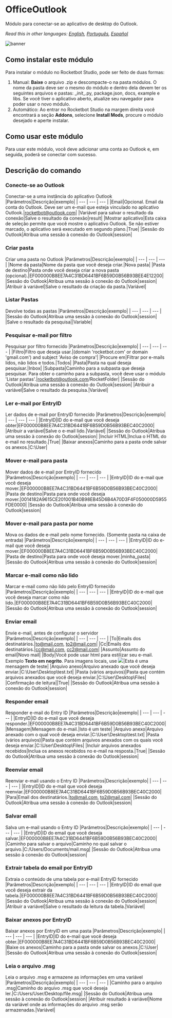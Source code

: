 



# OfficeOutlook
  
Módulo para conectar-se ao aplicativo de desktop do Outlook.  

*Read this in other languages: [English](Manual_OfficeOutlook.md), [Português](Manual_OfficeOutlook.pr.md), [Español](Manual_OfficeOutlook.es.md)*
  
![banner](imgs/Banner_OfficeOutlook.png)
## Como instalar este módulo
  
Para instalar o módulo no Rocketbot Studio, pode ser feito de duas formas:
1. Manual: __Baixe__ o arquivo .zip e descompacte-o na pasta módulos. O nome da pasta deve ser o mesmo do módulo e dentro dela devem ter os seguintes arquivos e pastas: \__init__.py, package.json, docs, example e libs. Se você tiver o aplicativo aberto, atualize seu navegador para poder usar o novo módulo.
2. Automático: Ao entrar no Rocketbot Studio na margem direita você encontrará a seção **Addons**, selecione **Install Mods**, procure o módulo desejado e aperte instalar.  



## Como usar este módulo
Para usar este módulo, você deve adicionar uma conta ao Outlook e, em seguida, poderá se conectar com sucesso.


## Descrição do comando

### Conecte-se ao Outlook
  
Conectar-se a uma instância do aplicativo Outlook
|Parâmetros|Descrição|exemplo|
| --- | --- | --- |
|Email|Opcional. Email da conta do Outlook. Deve ser um e-mail que esteja vinculado no aplicativo Outlook.|rocketbot@outlook.com|
|Variável para salvar o resultado da conexão|Salve o resultado da conexão|result|
|Mostrar aplicativo|Esta caixa de seleção permite que você mostre o aplicativo Outlook. Se não estiver marcado, o aplicativo será executado em segundo plano.|True|
|Sessão do Outlook|Atribua uma sessão à conexão do Outlook|session|

### Criar pasta
  
Criar uma pasta no Outlook
|Parâmetros|Descrição|exemplo|
| --- | --- | --- |
|Nome da pasta|Nome da pasta que você deseja criar.|Nova pasta|
|Pasta de destino|Pasta onde você deseja criar a nova pasta (opcional).|EF000000B8EE7A4C31BD6441BF6B59D0B56B93BEE4E12200|
|Sessão do Outlook|Atribua uma sessão à conexão do Outlook|session|
|Atribuir à variável|Salve o resultado da criação da pasta.|Variável|

### Listar Pastas
  
Devolve todas as pastas
|Parâmetros|Descrição|exemplo|
| --- | --- | --- |
|Sessão do Outlook|Atribua uma sessão à conexão do Outlook|session|
|Salve o resultado da pesquisa||Variable|

### Pesquisar e-mail por filtro
  
Pesquisar por filtro fornecido
|Parâmetros|Descrição|exemplo|
| --- | --- | --- |
|Filtro|Filtro que deseja usar.|(domain 'rocketbot.com' or domain 'gmail.com') and subject 'Aviso de compra'|
|Procure em|Filtrar por e-mails lidos, não lidos e todos.|Todos|
|Pasta|Pasta na qual deseja pesquisar.|Inbox|
|Subpasta|Caminho para a subpasta que deseja pesquisar. Para obter o caminho para a subpasta, você deve usar o módulo 'Listar pastas'.|rocketbot@outlook.com/RocketFolder|
|Sessão do Outlook|Atribua uma sessão à conexão do Outlook|session|
|Atribuir a variável|Salve o resultado da pesquisa.|Variável|

### Ler e-mail por EntryID
  
Ler dados de e-mail por EntryID fornecido
|Parâmetros|Descrição|exemplo|
| --- | --- | --- |
|EntryID|ID do e-mail que você deseja obter|EF000000B8EE7A4C31BD6441BF6B59D0B56B93BEC40C2000|
|Atribuir a variável|Salve o e-mail lido.|Variável|
|Sessão do Outlook|Atribua uma sessão à conexão do Outlook|session|
|Incluir HTML|Inclua o HTML do e-mail no resultado.|True|
|Baixar anexos|Caminho para a pasta onde salvar os anexos.|C:\User\|

### Mover e-mail para pasta
  
Mover dados de e-mail por EntryID fornecido
|Parâmetros|Descrição|exemplo|
| --- | --- | --- |
|EntryID|ID do e-mail que você deseja mover.|EF000000B8EE7A4C31BD6441BF6B59D0B56B93BEC40C2000|
|Pasta de destino|Pasta para onde você deseja mover.|0014182A9615CE201001B40B98EB45D6B4A70D3F4F050000D5955FDE0000|
|Sessão do Outlook|Atribua uma sessão à conexão do Outlook|session|

### Mover e-mail para pasta por nome
  
Mova os dados de e-mail pelo nome fornecido. (Somente pasta na caixa de entrada)
|Parâmetros|Descrição|exemplo|
| --- | --- | --- |
|EntryID|ID do e-mail que você deseja mover.|EF000000B8EE7A4C31BD6441BF6B59D0B56B93BEC40C2000|
|Pasta de destino|Pasta para onde você deseja mover.|minha_pasta|
|Sessão do Outlook|Atribua uma sessão à conexão do Outlook|session|

### Marcar e-mail como não lido
  
Marcar e-mail como não lido pelo EntryID fornecido
|Parâmetros|Descrição|exemplo|
| --- | --- | --- |
|EntryID|ID do e-mail que você deseja marcar como não lido.|EF000000B8EE7A4C31BD6441BF6B59D0B56B93BEC40C2000|
|Sessão do Outlook|Atribua uma sessão à conexão do Outlook|session|

### Enviar email
  
Envie e-mail, antes de configurar o servidor
|Parâmetros|Descrição|exemplo|
| --- | --- | --- |
|To|Emails dos destinatários.|to@mail.com, to2@mail.com|
|Cc|Emails dos destinatários.|cc@mail.com, cc2@mail.com|
|Assunto|Assunto do email|Novo mail|
|Body|Você pode usar html para estilizar seu e-mail. Exemplo <b>Texto em negrito</b>. Para imagens locais, use <img src='caminho da imagem png'>|Esta é uma mensagem de teste|
|Arquivo anexo|Arquivo anexado que você deseja enviar.|C:\User\Desktop\test.txt|
|Pasta (vários arquivos)|Pasta que contém arquivos anexados que você deseja enviar.|C:\User\Desktop\Files|
|Confirmação de leitura||True|
|Sessão do Outlook|Atribua uma sessão à conexão do Outlook|session|

### Responder email
  
Responder e-mail do Entry ID
|Parâmetros|Descrição|exemplo|
| --- | --- | --- |
|EntryID|ID do e-mail que você deseja responder.|EF000000B8EE7A4C31BD6441BF6B59D0B56B93BEC40C2000|
|Mensagem|Mensagem do e-mail.|Isto é um teste|
|Arquivo anexo|Arquivo anexado com o qual você deseja enviar.|C:\User\Desktop\test.txt|
|Pasta (vários arquivos)|Pasta que contém arquivos anexados com os quais você deseja enviar.|C:\User\Desktop\Files|
|Incluir arquivos anexados recebidos|Inclua os anexos recebidos no e-mail na resposta.|True|
|Sessão do Outlook|Atribua uma sessão à conexão do Outlook|session|

### Reenviar email
  
Reenviar e-mail usando o  Entry ID
|Parâmetros|Descrição|exemplo|
| --- | --- | --- |
|EntryID|ID do e-mail que você deseja reenviar.|EF000000B8EE7A4C31BD6441BF6B59D0B56B93BEC40C2000|
|Para|Email dos destinatários.|to@mail.com, to2@mail.com|
|Sessão do Outlook|Atribua uma sessão à conexão do Outlook|session|

### Salvar email
  
Salva um e-mail usando o Entry ID
|Parâmetros|Descrição|exemplo|
| --- | --- | --- |
|EntryID|ID do email que você deseja salvar.|EF000000B8EE7A4C31BD6441BF6B59D0B56B93BEC40C2000|
|Caminho para salvar o arquivo|Caminho no qual salvar o arquivo.|C:/Users/Documents/mail.msg|
|Sessão do Outlook|Atribua uma sessão à conexão do Outlook|session|

### Extrair tabela do email por EntryID
  
Extraia o conteúdo de uma tabela por e-mail EntryID fornecido
|Parâmetros|Descrição|exemplo|
| --- | --- | --- |
|EntryID|ID do email que você deseja extrair da tabela.|EF000000B8EE7A4C31BD6441BF6B59D0B56B93BEC40C2000|
|Sessão do Outlook|Atribua uma sessão à conexão do Outlook|session|
|Atribuir a variável|Salve o resultado da leitura da tabela.|Variável|

### Baixar anexos por EntryID
  
Baixar anexos por EntryID em uma pasta
|Parâmetros|Descrição|exemplo|
| --- | --- | --- |
|EntryID|ID do e-mail que você deseja obter.|EF000000B8EE7A4C31BD6441BF6B59D0B56B93BEC40C2000|
|Baixe os anexos|Caminho para a pasta onde salvar os anexos.|C:\User\|
|Sessão do Outlook|Atribua uma sessão à conexão do Outlook|session|

### Leia o arquivo .msg
  
Leia o arquivo .msg e armazene as informações em uma variável
|Parâmetros|Descrição|exemplo|
| --- | --- | --- |
|Caminho para o arquivo .msg|Caminho do arquivo .msg que você deseja ler.|C:/Users/User/Desktop/file.msg|
|Sessão do Outlook|Atribua uma sessão à conexão do Outlook|session|
|Atribuir resultado à variável|Nome da variável onde as informações do arquivo .msg serão armazenadas.|Variável|
